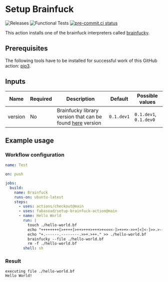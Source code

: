 # Setup Brainfuck

![Releases](https://img.shields.io/github/v/release/fabasoad/setup-brainfuck-action?include_prereleases)
![Functional Tests](https://github.com/fabasoad/setup-brainfuck-action/workflows/Functional%20Tests/badge.svg)
[![pre-commit.ci status](https://results.pre-commit.ci/badge/github/fabasoad/setup-brainfuck-action/main.svg)](https://results.pre-commit.ci/latest/github/fabasoad/setup-brainfuck-action/main)

This action installs one of the brainfuck interpreters called [brainfucky](https://pypi.org/project/brainfucky/).

## Prerequisites

The following tools have to be installed for successful work of this GitHub action:
[pip3](https://pip.pypa.io/en/stable/).

## Inputs

| Name    | Required | Description                                                                                       | Default    | Possible values        |
|---------|----------|---------------------------------------------------------------------------------------------------|------------|------------------------|
| version | No       | Brainfucky library version that can be found [here](https://pypi.org/project/brainfucky/) version | `0.1.dev1` | `0.1.dev1`, `0.1.dev0` |

## Example usage

### Workflow configuration

```yaml
name: Test

on: push

jobs:
  build:
    name: Brainfuck
    runs-on: ubuntu-latest
    steps:
      - uses: actions/checkout@main
      - uses: fabasoad/setup-brainfuck-action@main
      - name: Hello World
        run: |
          touch ./hello-world.bf
          echo "++++++++[>++++[>++>+++>+++>+<<<<-]>+>+>->>+[<]<-]>>.>---.+++++++..+++.>>.<-.<.++" > ./hello-world.bf
          echo "+.------.--------.>>+.>++." >> ./hello-world.bf
          brainfucky --file ./hello-world.bf
          rm -f ./hello-world.bf
        shell: sh
```

### Result

```shell
executing file ./hello-world.bf
Hello World!
```
